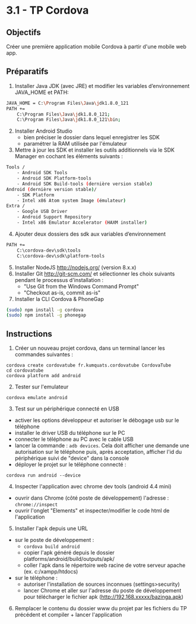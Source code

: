 # 3.1 - TP Cordova

## Objectifs
Créer une première application mobile Cordova à partir d'une mobile web app.

## Préparatifs
1. Installer Java JDK (avec JRE) et modifier les variables d’environnement JAVA_HOME et PATH:
```bash
JAVA_HOME = C:\Program Files\Java\jdk1.8.0_121
PATH +=
    C:\Program Files\Java\jdk1.8.0_121;
    C:\Program Files\Java\jdk1.8.0_121\bin;
```
2. Installer Android Studio
    + bien préciser le dossier dans lequel enregistrer les SDK
    + paramétrer la RAM utilisée par l'émulateur
3. Mettre à jour les SDK et installer les outils additionnels via le SDK Manager en cochant les éléments suivants :
```bash
Tools /    
    - Android SDK Tools
    - Android SDK Platform-tools
    - Android SDK Build-tools (dernière version stable)
Android (dernière version stable)/
    - SDK Platform
    - Intel x86 Atom system Image (émulateur)
Extra / 
    - Google USB Driver
    - Android Support Repository
    - Intel x86 Emulator Accelerator (HAXM installer)
```
4. Ajouter deux dossiers des sdk aux variables d’environnement
```bash
PATH +=
    C:\cordova-dev\sdk\tools
    C:\cordova-dev\sdk\platform-tools
```
5. Installer NodeJS http://nodejs.org/ (version 8.x.x)
6. Installer Git http://git-scm.com/ et sélectionner les choix suivants pendant le processus d'installation :
    + "Use Git from the Windows Command Prompt"
    + "Checkout as-is, commit as-is"
7. Installer la CLI Cordova & PhoneGap
```bash
(sudo) npm install -g cordova
(sudo) npm install -g phonegap
```

## Instructions
1. Créer un nouveau projet cordova, dans un terminal lancer les commandes suivantes :
```
cordova create cordovatube fr.kumquats.cordovatube CordovaTube
cd cordovatube
cordova platform add android
```

2. Tester sur l'emulateur
```
cordova emulate android
```

3. Test sur un périphérique connecté en USB
- activer les options développeur et autoriser le débogage usb sur le téléphone
- installer le driver USB du téléphone sur le PC
- connecter le téléphone au PC avec le cable USB
- lancer la commande : ```adb devices```. Cela doit afficher une demande  une autorisation sur le téléphone puis, après acceptation, afficher l'id du périphérique suivi de "device" dans la console
- déployer le projet sur le téléphone connecté : 
````
cordova run android --device
````

4. Inspecter l'application avec chrome dev tools (android 4.4 mini)
- ouvrir dans Chrome (côté poste de développement) l'adresse : `chrome://inspect`
- ouvrir l'onglet "Elements" et inspecter/modifier le code html de l'application


5. Installer l'apk depuis une URL
- sur le poste de développement :
    + ```cordova build android```
    + copier l'apk généré depuis le dossier platforms/android/build/outputs/apk/
    + coller l'apk dans le répertoire web racine de votre serveur apache (ex. c:/xampp/htdocs)
- sur le téléphone : 
    + autoriser l'installation de sources inconnues (settings>security)
    + lancer Chrome et aller sur l'adresse du poste de développement pour télécharger le fichier apk (http://192.168.xxxxx/bazinga.apk)

6. Remplacer le contenu du dossier www du projet par les fichiers du TP précédent et compiler + lancer l'application

